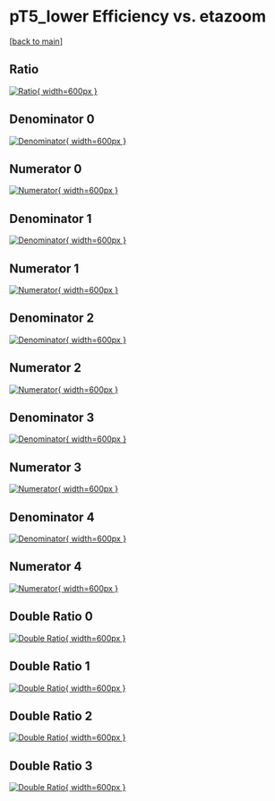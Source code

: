 # pT5_lower Efficiency vs. etazoom

[[back to main](./)]



## Ratio

[![Ratio](../mtv/var/pT5_lower_xtr_13_0_eff_etazoom.png){ width=600px }](../mtv/var/pT5_lower_xtr_13_0_eff_etazoom.pdf)

## Denominator 0

[![Denominator](../mtv/den/pT5_lower_xtr_13_0_eff_etazoom_den0.png){ width=600px }](../mtv/den/pT5_lower_xtr_13_0_eff_etazoom_den0.pdf)

## Numerator 0

[![Numerator](../mtv/num/pT5_lower_xtr_13_0_eff_etazoom_num0.png){ width=600px }](../mtv/num/pT5_lower_xtr_13_0_eff_etazoom_num0.pdf)

## Denominator 1

[![Denominator](../mtv/den/pT5_lower_xtr_13_0_eff_etazoom_den1.png){ width=600px }](../mtv/den/pT5_lower_xtr_13_0_eff_etazoom_den1.pdf)

## Numerator 1

[![Numerator](../mtv/num/pT5_lower_xtr_13_0_eff_etazoom_num1.png){ width=600px }](../mtv/num/pT5_lower_xtr_13_0_eff_etazoom_num1.pdf)

## Denominator 2

[![Denominator](../mtv/den/pT5_lower_xtr_13_0_eff_etazoom_den2.png){ width=600px }](../mtv/den/pT5_lower_xtr_13_0_eff_etazoom_den2.pdf)

## Numerator 2

[![Numerator](../mtv/num/pT5_lower_xtr_13_0_eff_etazoom_num2.png){ width=600px }](../mtv/num/pT5_lower_xtr_13_0_eff_etazoom_num2.pdf)

## Denominator 3

[![Denominator](../mtv/den/pT5_lower_xtr_13_0_eff_etazoom_den3.png){ width=600px }](../mtv/den/pT5_lower_xtr_13_0_eff_etazoom_den3.pdf)

## Numerator 3

[![Numerator](../mtv/num/pT5_lower_xtr_13_0_eff_etazoom_num3.png){ width=600px }](../mtv/num/pT5_lower_xtr_13_0_eff_etazoom_num3.pdf)

## Denominator 4

[![Denominator](../mtv/den/pT5_lower_xtr_13_0_eff_etazoom_den4.png){ width=600px }](../mtv/den/pT5_lower_xtr_13_0_eff_etazoom_den4.pdf)

## Numerator 4

[![Numerator](../mtv/num/pT5_lower_xtr_13_0_eff_etazoom_num4.png){ width=600px }](../mtv/num/pT5_lower_xtr_13_0_eff_etazoom_num4.pdf)

## Double Ratio 0

[![Double Ratio](../mtv/ratio/pT5_lower_xtr_13_0_eff_etazoom_ratio0.png){ width=600px }](../mtv/ratio/pT5_lower_xtr_13_0_eff_etazoom_ratio0.pdf)

## Double Ratio 1

[![Double Ratio](../mtv/ratio/pT5_lower_xtr_13_0_eff_etazoom_ratio1.png){ width=600px }](../mtv/ratio/pT5_lower_xtr_13_0_eff_etazoom_ratio1.pdf)

## Double Ratio 2

[![Double Ratio](../mtv/ratio/pT5_lower_xtr_13_0_eff_etazoom_ratio2.png){ width=600px }](../mtv/ratio/pT5_lower_xtr_13_0_eff_etazoom_ratio2.pdf)

## Double Ratio 3

[![Double Ratio](../mtv/ratio/pT5_lower_xtr_13_0_eff_etazoom_ratio3.png){ width=600px }](../mtv/ratio/pT5_lower_xtr_13_0_eff_etazoom_ratio3.pdf)

